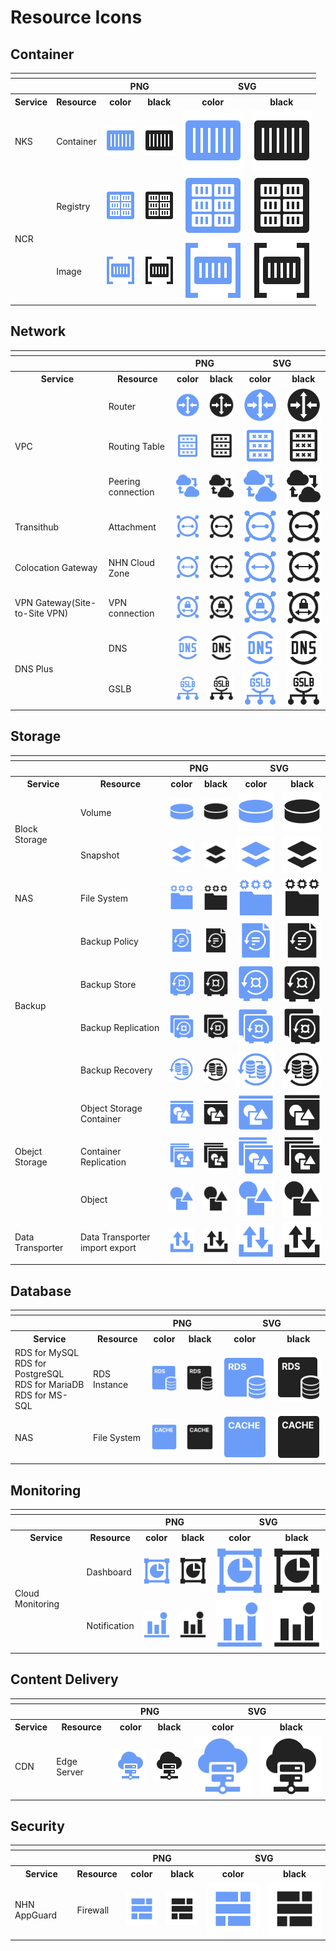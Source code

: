 # Resource Icons

## Container

<table>
  <tr>
    <th colspan="6"></th>
</tr>
<tr>
    <th></th>
    <th></th>
    <th colspan="2">PNG</th>
    <th colspan="2">SVG</th>
  </tr>
      <tr>
        <th>Service</th>
        <th>Resource</th>
        <th>color</th>
        <th>black</th>
        <th>color</th>
        <th>black</th>
    </tr>
  <tr>
    <td>NKS</td>
    <td>Container</td>
    <td><img src="/files/resources/container/color/IaaS-Container-NKS-Container.png"></td>
    <td><img src="/files/resources/container/black/IaaS-Container-NKS-Container.png"></td>
    <td><img src="/files/resources/container/color/IaaS-Container-NKS-Container.svg"></td>
    <td><img src="/files/resources/container/black/IaaS-Container-NKS-Container.svg"></td>    
  </tr>
  <tr>
    <td rowspan="2">NCR</td>
    <td>Registry</td>
    <td><img src="/files/resources/container/color/IaaS-Container-NCR-Registry.png"></td>
    <td><img src="/files/resources/container/black/IaaS-Container-NCR-Registry.png"></td>
    <td><img src="/files/resources/container/color/IaaS-Container-NCR-Registry.svg"></td>
    <td><img src="/files/resources/container/black/IaaS-Container-NCR-Registry.svg"></td>    
  </tr>
    <tr>
    <td>Image</td>
    <td><img src="/files/resources/container/color/IaaS-Container-NCR-Image.png"></td>
    <td><img src="/files/resources/container/black/IaaS-Container-NCR-Image.png"></td>
    <td><img src="/files/resources/container/color/IaaS-Container-NCR-Image.svg"></td>
    <td><img src="/files/resources/container/black/IaaS-Container-NCR-Image.svg"></td>    
  </tr>
</table>

## Network


<table>
  <tr>
    <th colspan="6"></th>
</tr>
<tr>
    <th></th>
    <th></th>
    <th colspan="2">PNG</th>
    <th colspan="2">SVG</th>
  </tr>
      <tr>
        <th>Service</th>
        <th>Resource</th>
        <th>color</th>
        <th>black</th>
        <th>color</th>
        <th>black</th>
    </tr>
  <tr>
    <td rowspan="3">VPC</td>
    <td>Router</td>
    <td><img src="/files/resources/network/color/IaaS-Network-VPC-Router.png"></td>
    <td><img src="/files/resources/network/black/IaaS-Network-VPC-Router.png"></td>
    <td><img src="/files/resources/network/color/IaaS-Network-VPC-Router.svg"></td>
    <td><img src="/files/resources/network/black/IaaS-Network-VPC-Router.svg"></td>    
  </tr>
  <tr>
    <td>Routing Table</td>
    <td><img src="/files/resources/network/color/IaaS-Network-VPC-Routing_table.png"></td>
    <td><img src="/files/resources/network/black/IaaS-Network-VPC-Routing_table.png"></td>
    <td><img src="/files/resources/network/color/IaaS-Network-VPC-Routing_table.svg"></td>
    <td><img src="/files/resources/network/black/IaaS-Network-VPC-Routing_table.svg"></td>    
  </tr>
   <tr>
    <td>Peering connection</td>
    <td><img src="/files/resources/network/color/IaaS-Network-VPC-Peering_connection.png"></td>
    <td><img src="/files/resources/network/black/IaaS-Network-VPC-Peering_connection.png"></td>
    <td><img src="/files/resources/network/color/IaaS-Network-VPC-Peering_connection.svg"></td>
    <td><img src="/files/resources/network/black/IaaS-Network-VPC-Peering_connection.svg"></td>    
    </tr>
    <tr>
    <td>Transithub</td>
     <td>Attachment</td>
    <td><img src="/files/resources/network/color/IaaS-Network-Network-Attachment.png"></td>
    <td><img src="/files/resources/network/black/IaaS-Network-Network-Attachment.png"></td>
    <td><img src="/files/resources/network/color/IaaS-Network-Network-Attachment.svg"></td>
    <td><img src="/files/resources/network/black/IaaS-Network-Network-Attachment.svg"></td>    
  </tr>
    <tr>
    <td>Colocation Gateway</td>
    <td>NHN Cloud Zone</td>
    <td><img src="/files/resources/network/color/IaaS-Network-Colocation_Gateway-NHN_Cloud_Zone.png"></td>
    <td><img src="/files/resources/network/black/IaaS-Network-Colocation_Gateway-NHN_Cloud_Zone.png"></td>
    <td><img src="/files/resources/network/color/IaaS-Network-Colocation_Gateway-NHN_Cloud_Zone.svg"></td>
    <td><img src="/files/resources/network/black/IaaS-Network-Colocation_Gateway-NHN_Cloud_Zone.svg"></td>    
    </tr>
      <tr>
    <td>VPN Gateway(Site-to-Site VPN)</td>
    <td>VPN connection</td>
    <td><img src="/files/resources/network/color/IaaS-Network-VPN_Gateway-VPN_connection.png"></td>
    <td><img src="/files/resources/network/black/IaaS-Network-VPN_Gateway-VPN_connection.png"></td>
    <td><img src="/files/resources/network/color/IaaS-Network-VPN_Gateway-VPN_connection.svg"></td>
    <td><img src="/files/resources/network/black/IaaS-Network-VPN_Gateway-VPN_connection.svg"></td>   
    </tr>
    <tr> 
        <td rowspan="2">DNS Plus</td>
    <td>DNS</td>
    <td><img src="/files/resources/network/color/IaaS-Network-DNS_Plus-DNS.png"></td>
    <td><img src="/files/resources/network/black/IaaS-Network-DNS_Plus-DNS.png"></td>
    <td><img src="/files/resources/network/color/IaaS-Network-DNS_Plus-DNS.svg"></td>
    <td><img src="/files/resources/network/black/IaaS-Network-DNS_Plus-DNS.svg"></td>   
    </tr>
    <tr> 
      <td>GSLB</td>
      <td><img src="/files/resources/network/color/IaaS-Network-DNS_Plus-GSLB.png"></td>
    <td><img src="/files/resources/network/black/IaaS-Network-DNS_Plus-GSLB.png"></td>
    <td><img src="/files/resources/network/color/IaaS-Network-DNS_Plus-GSLB.svg"></td>
    <td><img src="/files/resources/network/black/IaaS-Network-DNS_Plus-GSLB.svg"></td>    
  </tr>
</table>


## Storage

<table>
  <tr>
    <th colspan="6"></th>
</tr>
<tr>
    <th></th>
    <th></th>
    <th colspan="2">PNG</th>
    <th colspan="2">SVG</th>
  </tr>
      <tr>
        <th>Service</th>
        <th>Resource</th>
        <th>color</th>
        <th>black</th>
        <th>color</th>
        <th>black</th>
    </tr>
  <tr>
  <tr>
    <td rowspan="2">Block Storage</td>
    <td>Volume</td>
    <td><img src="/files/resources/storage/color/IaaS-Storage-Block_Storage-Volume.png"></td>
    <td><img src="/files/resources/storage/black/IaaS-Storage-Block_Storage-Volume.png"></td>
    <td><img src="/files/resources/storage/color/IaaS-Storage-Block_Storage-Volume.svg"></td>
    <td><img src="/files/resources/storage/black/IaaS-Storage-Block_Storage-Volume.svg"></td>    
  </tr>
  <tr>
      <td>Snapshot</td>
    <td><img src="/files/resources/storage/color/IaaS-Storage-Block_Storage-Snapshot.png"></td>
    <td><img src="/files/resources/storage/black/IaaS-Storage-Block_Storage-Snapshot.png"></td>
    <td><img src="/files/resources/storage/color/IaaS-Storage-Block_Storage-Snapshot.svg"></td>
    <td><img src="/files/resources/storage/black/IaaS-Storage-Block_Storage-Snapshot.svg"></td>    
  </tr>
  <tr>
    <td>NAS</td>
    <td>File System</td>
    <td><img src="/files/resources/storage/color/IaaS-Storage-NAS-File_System.png"></td>
    <td><img src="/files/resources/storage/black/IaaS-Storage-NAS-File_System.png"></td>
    <td><img src="/files/resources/storage/color/IaaS-Storage-NAS-File_System.svg"></td>
    <td><img src="/files/resources/storage/black/IaaS-Storage-NAS-File_System.svg"></td>    
  </tr>
    <tr>
    <td rowspan="4">Backup</td>
    <td>Backup Policy</td>
    <td><img src="/files/resources/storage/color/IaaS-Storage-Backup-Backup_Policy.png"></td>
    <td><img src="/files/resources/storage/black/IaaS-Storage-Backup-Backup_Policy.png"></td>
    <td><img src="/files/resources/storage/color/IaaS-Storage-Backup-Backup_Policy.svg"></td>
    <td><img src="/files/resources/storage/black/IaaS-Storage-Backup-Backup_Policy.svg"></td>    
  </tr>
  <tr>
      <td>Backup Store</td>
    <td><img src="/files/resources/storage/color/IaaS-Storage-Backup-Backup_Store.png"></td>
    <td><img src="/files/resources/storage/black/IaaS-Storage-Backup-Backup_Store.png"></td>
    <td><img src="/files/resources/storage/color/IaaS-Storage-Backup-Backup_Store.svg"></td>
    <td><img src="/files/resources/storage/black/IaaS-Storage-Backup-Backup_Store.svg"></td>    
  </tr>
  <tr>
        <td>Backup Replication</td>
    <td><img src="/files/resources/storage/color/IaaS-Storage-Backup-Backup_Replication.png"></td>
    <td><img src="/files/resources/storage/black/IaaS-Storage-Backup-Backup_Replication.png"></td>
    <td><img src="/files/resources/storage/color/IaaS-Storage-Backup-Backup_Replication.svg"></td>
    <td><img src="/files/resources/storage/black/IaaS-Storage-Backup-Backup_Replication.svg"></td>    
    </tr>
  <tr>
      <td>Backup Recovery</td>
    <td><img src="/files/resources/storage/color/IaaS-Storage-Backup-Backup_Recovery.png"></td>
    <td><img src="/files/resources/storage/black/IaaS-Storage-Backup-Backup_Recovery.png"></td>
    <td><img src="/files/resources/storage/color/IaaS-Storage-Backup-Backup_Recovery.svg"></td>
    <td><img src="/files/resources/storage/black/IaaS-Storage-Backup-Backup_Recovery.svg"></td>    
  </tr>
  <tr>
    <td rowspan="3">Obejct Storage</td>
    <td>Object Storage Container</td>
    <td><img src="/files/resources/storage/color/IaaS-Storage-Object_Storage-Object_Storage_Container.png"></td>
    <td><img src="/files/resources/storage/black/IaaS-Storage-Object_Storage-Object_Storage_Container.png"></td>
    <td><img src="/files/resources/storage/color/IaaS-Storage-Object_Storage-Object_Storage_Container.svg"></td>
    <td><img src="/files/resources/storage/black/IaaS-Storage-Object_Storage-Object_Storage_Container.svg"></td>    
  </tr>
  <tr>
      <td>Container Replication</td>
    <td><img src="/files/resources/storage/color/IaaS-Storage-Object_Storage-Container_Replication.png"></td>
    <td><img src="/files/resources/storage/black/IaaS-Storage-Object_Storage-Container_Replication.png"></td>
    <td><img src="/files/resources/storage/color/IaaS-Storage-Object_Storage-Container_Replication.svg"></td>
    <td><img src="/files/resources/storage/black/IaaS-Storage-Object_Storage-Container_Replication.svg"></td>    
  </tr>
  <tr>
        <td>Object</td>
    <td><img src="/files/resources/storage/color/IaaS-Storage-Object_Storage-Object.png"></td>
    <td><img src="/files/resources/storage/black/IaaS-Storage-Object_Storage-Object.png"></td>
    <td><img src="/files/resources/storage/color/IaaS-Storage-Object_Storage-Object.svg"></td>
    <td><img src="/files/resources/storage/black/IaaS-Storage-Object_Storage-Object.svg"></td>    
    </tr>
    <tr>
    <td>Data Transporter</td>
    <td>Data Transporter import export</td>
    <td><img src="/files/resources/storage/color/IaaS-Storage-Data_Transporter-Data_Transporter_import-export.png"></td>
    <td><img src="/files/resources/storage/black/IaaS-Storage-Data_Transporter-Data_Transporter_import-export.png"></td>
    <td><img src="/files/resources/storage/color/IaaS-Storage-Data_Transporter-Data_Transporter_import-export.svg"></td>
    <td><img src="/files/resources/storage/black/IaaS-Storage-Data_Transporter-Data_Transporter_import-export.svg"></td>    
  </tr>
</table>

## Database

  
<table>
  <tr>
    <th colspan="6"></th>
</tr>
<tr>
    <th></th>
    <th></th>
    <th colspan="2">PNG</th>
    <th colspan="2">SVG</th>
  </tr>
      <tr>
        <th>Service</th>
        <th>Resource</th>
        <th>color</th>
        <th>black</th>
        <th>color</th>
        <th>black</th>
    </tr>
  <tr>
    <td>RDS for MySQL<br>RDS for PostgreSQL<br>RDS for MariaDB<br>RDS for MS-SQL</td>
    <td>RDS Instance</td>
    <td><img src="/files/resources/database/color/IaaS-Database-RDS_for_MySQL_RDS_Instance.png"></td>
    <td><img src="/files/resources/database/black/IaaS-Database-RDS_for_MySQL_RDS_Instance.png"></td>
    <td><img src="/files/resources/database/color/IaaS-Database-RDS_for_MySQL_RDS_Instance.svg"></td>
    <td><img src="/files/resources/database/black/IaaS-Database-RDS_for_MySQL_RDS_Instance.svg"></td>    
  </tr>
  <tr>
    <td>NAS</td>
    <td>File System</td>
    <td><img src="/files/resources/database/color/IaaS-Database-EasyCache-Cache_node.png"></td>
    <td><img src="/files/resources/database/black/IaaS-Database-EasyCache-Cache_node.png"></td>
    <td><img src="/files/resources/database/color/IaaS-Database-EasyCache-Cache_node.svg"></td>
    <td><img src="/files/resources/database/black/IaaS-Database-EasyCache-Cache_node.svg"></td>    
  </tr>
</table>

## Monitoring

<table>
  <tr>
    <th colspan="6"></th>
</tr>
<tr>
    <th></th>
    <th></th>
    <th colspan="2">PNG</th>
    <th colspan="2">SVG</th>
  </tr>
      <tr>
        <th>Service</th>
        <th>Resource</th>
        <th>color</th>
        <th>black</th>
        <th>color</th>
        <th>black</th>
    </tr>
  <tr>
    <td rowspan="2">Cloud Monitoring</td>
    <td>Dashboard</td>
    <td><img src="/files/resources/monitoring/color/IaaS-Monitoring-Cloud_Monitoring-Dashboard.png"></td>
    <td><img src="/files/resources/monitoring/black/IaaS-Monitoring-Cloud_Monitoring-Dashboard.png"></td>
    <td><img src="/files/resources/monitoring/color/IaaS-Monitoring-Cloud_Monitoring-Dashboard.svg"></td>
    <td><img src="/files/resources/monitoring/black/IaaS-Monitoring-Cloud_Monitoring-Dashboard.svg"></td>    
  </tr>
  <tr>
      <td>Notification</td>
    <td><img src="/files/resources/monitoring/color/IaaS-Monitoring-Cloud_Monitoring-알림.png"></td>
    <td><img src="/files/resources/monitoring/black/IaaS-Monitoring-Cloud_Monitoring-알림.png"></td>
    <td><img src="/files/resources/monitoring/color/IaaS-Monitoring-Cloud_Monitoring-알림.svg"></td>
    <td><img src="/files/resources/monitoring/black/IaaS-Monitoring-Cloud_Monitoring-알림.svg"></td>    
    </tr>
</table>

## Content Delivery

<table>
  <tr>
    <th colspan="6"></th>
</tr>
<tr>
    <th></th>
    <th></th>
    <th colspan="2">PNG</th>
    <th colspan="2">SVG</th>
  </tr>
      <tr>
        <th>Service</th>
        <th>Resource</th>
        <th>color</th>
        <th>black</th>
        <th>color</th>
        <th>black</th>
    </tr>
  <tr>
    <td>CDN</td>
    <td>Edge Server</td>
    <td><img src="/files/resources/content_delivery/color/PaaS-Content_Delivery-CDN-Edge_Server.png"></td>
    <td><img src="/files/resources/content_delivery/black/PaaS-Content_Delivery-CDN-Edge_Server.png"></td>
    <td><img src="/files/resources/content_delivery/color/PaaS-Content_Delivery-CDN-Edge_Server.svg"></td>
    <td><img src="/files/resources/content_delivery/black/PaaS-Content_Delivery-CDN-Edge_Server.svg"></td>    
  </tr>
</table>

## Security

<table>
  <tr>
    <th colspan="6"></th>
</tr>
<tr>
    <th></th>
    <th></th>
    <th colspan="2">PNG</th>
    <th colspan="2">SVG</th>
  </tr>
      <tr>
        <th>Service</th>
        <th>Resource</th>
        <th>color</th>
        <th>black</th>
        <th>color</th>
        <th>black</th>
    </tr>
  <tr>
    <td>NHN AppGuard</td>
    <td>Firewall</td>
    <td><img src="/files/resources/security/color/Security_Sub_Firewall.png"></td>
    <td><img src="/files/resources/security/black/Security_Sub_Firewall.png"></td>
    <td><img src="/files/resources/security/color/Security_Sub_Firewall.svg"></td>
    <td><img src="/files/resources/security/black/Security_Sub_Firewall.svg"></td>    
  </tr>
  </table>